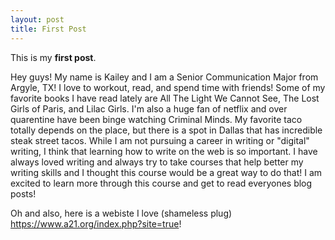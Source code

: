 ```yaml
---
layout: post
title: First Post
---
```


This is my **first post**.

Hey guys! My name is Kailey and I am a Senior Communication Major from Argyle, TX! I love to workout, read, and spend time with friends! Some of my favorite books I have read lately are All The Light We Cannot See, The Lost Girls of Paris, and Lilac Girls. I'm also a huge fan of netflix and over quarentine have been binge watching Criminal Minds. My favorite taco totally depends on the place, but there is a spot in Dallas that has incredible steak street tacos. 
While I am not pursuing a career in writing or "digital" writing, I think that learning how to write on the web is so important. I have always loved writing and always try to take courses that help better my writing skills and I thought this course would be a great way to do that! 
I am excited to learn more through this course and get to read everyones blog posts! 

Oh and also, here is a webiste I love (shameless plug) https://www.a21.org/index.php?site=true!
